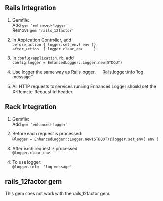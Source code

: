 ## Rails Integration

1. Gemfile:   
    Add `gem 'enhanced-logger'`  
    Remove `gem 'rails_12factor'`

2. In Application Controller, add  
     `before_action { logger.set_env( env )}`   
     `after_action  { logger.clear_env     }`  

3. In `config/application.rb`, add  
    `config.logger = EnhancedLogger::Logger.new(STDOUT)`

4. Use logger the same way as Rails logger.`  
     `Rails.logger.info 'log message'`

5. All HTTP requests to services running Enhanced Logger should set the X-Remote-Request-Id header.


## Rack Integration

1. Gemfile:   
    Add `gem 'enhanced-logger'`  

2. Before each request is processed:  
    `@logger = EnhancedLogger::Logger.new(STDOUT)`
    `@logger.set_env( env )`

3. After each request is processed:  
    `@logger.clear_env`

4. To use logger:  
    `@logger.info  'log message'`


## rails_12factor gem

This gem does not work with the rails_12factor gem. 